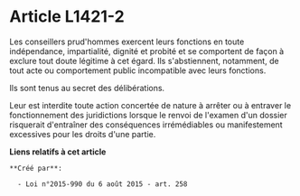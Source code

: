 # Article L1421-2

Les conseillers prud'hommes exercent leurs fonctions en toute indépendance, impartialité, dignité et probité et se comportent
de façon à exclure tout doute légitime à cet égard. Ils s'abstiennent, notamment, de tout acte ou comportement public
incompatible avec leurs fonctions.

Ils sont tenus au secret des délibérations.

Leur est interdite toute action concertée de nature à arrêter ou à entraver le fonctionnement des juridictions lorsque le
renvoi de l'examen d'un dossier risquerait d'entraîner des conséquences irrémédiables ou manifestement excessives pour les
droits d'une partie.

**Liens relatifs à cet article**

	**Créé par**:

	  - Loi n°2015-990 du 6 août 2015 - art. 258

